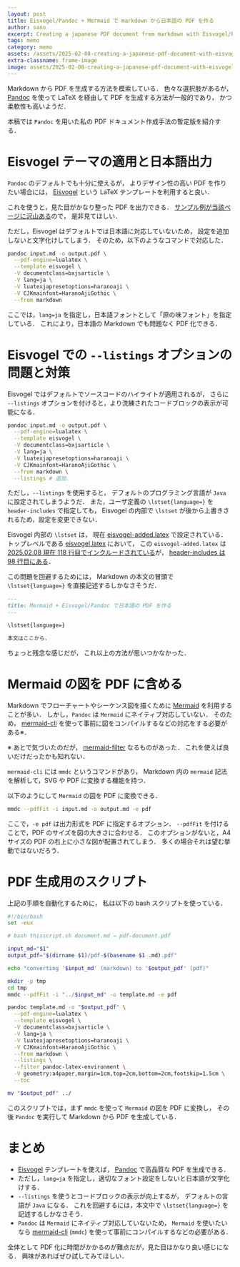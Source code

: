 ```yaml
---
layout: post
title: Eisvogel/Pandoc + Mermaid で markdown から日本語の PDF を作る
author: sano
excerpt: Creating a japanese PDF document from markdown with Eisvogel/Pandoc + Mermaid.js
tags: memo
category: memo
assets: /assets/2025-02-08-creating-a-japanese-pdf-document-with-eisvogel-pandoc-mermaid-js/
extra-classname: frame-image
image: assets/2025-02-08-creating-a-japanese-pdf-document-with-eisvogel-pandoc-mermaid-js/front.png
---
```


Markdown から PDF を生成する方法を模索している．
色々な選択肢があるが，
[Pandoc](https://pandoc.org/) を使って
LaTeX を経由して PDF を生成する方法が一般的であり，
かつ柔軟性も高いようだ．

本稿では `Pandoc` を用いた私の PDF ドキュメント作成手法の暫定版を紹介する．

# Eisvogel テーマの適用と日本語出力　

`Pandoc` のデフォルトでも十分に使えるが，
よりデザイン性の高い PDF を作りたい場合には，
[Eisvogel](https://github.com/Wandmalfarbe/pandoc-latex-template) という LaTeX テンプレートを利用すると良い．

これを使うと，見た目がかなり整った PDF を出力できる．
[サンプル例が当該ページに沢山ある](https://github.com/Wandmalfarbe/pandoc-latex-template)ので，
是非見てほしい．

ただし，Eisvogel はデフォルトでは日本語に対応していないため，
設定を追加しないと文字化けしてしまう．
そのため，以下のようなコマンドで対応した．

```bash
pandoc input.md -o output.pdf \
  --pdf-engine=lualatex \
  --template eisvogel \
  -V documentclass=bxjsarticle \
  -V lang=ja \
  -V luatexjapresetoptions=haranoaji \
  -V CJKmainfont=HaranoAjiGothic \
  --from markdown
```

ここでは，`lang=ja` を指定し，日本語フォントとして「原の味フォント」を指定している．
これにより，日本語の Markdown でも問題なく PDF 化できる．

# Eisvogel での `--listings` オプションの問題と対策

Eisvogel ではデフォルトでソースコードのハイライトが適用されるが，
さらに `--listings` オプションを付けると，より洗練されたコードブロックの表示が可能になる．

```bash
pandoc input.md -o output.pdf \
  --pdf-engine=lualatex \
  --template eisvogel \
  -V documentclass=bxjsarticle \
  -V lang=ja \
  -V luatexjapresetoptions=haranoaji \
  -V CJKmainfont=HaranoAjiGothic \
  --from markdown \
  --listings # 追加．
```

ただし，`--listings` を使用すると，
デフォルトのプログラミング言語が `Java` に設定されてしまうようだ．
また，ユーザ定義の `\lstset{language=}` を `header-includes` で指定しても，
Eisvogel の内部で `\lstset` が後から上書きされるため，設定を変更できない．

Eisvogel 内部の `\lstset` は，
現在
[eisvogel-added.latex](https://github.com/Wandmalfarbe/pandoc-latex-template/blob/master/template-multi-file/eisvogel-added.latex)
で設定されている．
トップレベルである
[eisvogel.latex](https://github.com/Wandmalfarbe/pandoc-latex-template/blob/master/template-multi-file/eisvogel.latex)
において，
この `eisvogel-added.latex` は
[2025.02.08 現在 118 行目でインクルードされている](https://github.com/Wandmalfarbe/pandoc-latex-template/blob/d22cbd7c28e24ba7a0e4d0da46ffd6732c57d800/template-multi-file/eisvogel.latex#L118)が，
[header-includes は 98 行目にある](https://github.com/Wandmalfarbe/pandoc-latex-template/blob/d22cbd7c28e24ba7a0e4d0da46ffd6732c57d800/template-multi-file/eisvogel.latex#L98)．

この問題を回避するためには，
Markdown の本文の冒頭で `\lstset{language=}` を直接記述するしかなさそうだ．

```markdown
---
title: Mermaid + Eisvogel/Pandoc で日本語の PDF を作る
---

\lstset{language=}

本文はここから．
```

ちょっと残念な感じだが，
これ以上の方法が思いつかなかった．

# Mermaid の図を PDF に含める

Markdown でフローチャートやシーケンス図を描くために
[Mermaid](https://mermaid.js.org/)
を利用することが多い．
しかし，`Pandoc` は `Mermaid` にネイティブ対応していない．
そのため，
[mermaid-cli](https://github.com/mermaid-js/mermaid-cli)
を使って事前に図をコンパイルするなどの対応をする必要がある※．

※ あとで気づいたのだが，
[mermaid-filter](https://github.com/raghur/mermaid-filter)
なるものがあった．
これを使えば良いだけだったかも知れない．

`mermaid-cli` には `mmdc` というコマンドがあり，
Markdown 内の `mermaid` 記法を解析して，SVG や PDF に変換する機能を持つ．

以下のようにして `Mermaid` の図を PDF に変換できる．

```bash
mmdc --pdfFit -i input.md -o output.md -e pdf
```

ここで，`-e pdf` は出力形式を PDF に指定するオプション．
`--pdfFit` を付けることで，PDF のサイズを図の大きさに合わせる．
このオプションがないと，A4 サイズの PDF の右上に小さな図が配置されてしまう．
多くの場合それは望む挙動ではないだろう．

# PDF 生成用のスクリプト

上記の手順を自動化するために，
私は以下の bash スクリプトを使っている．

```bash
#!/bin/bash
set -eux

# bash thisscript.sh document.md → pdf-document.pdf

input_md="$1"
output_pdf="$(dirname $1)/pdf-$(basename $1 .md).pdf"

echo "converting '$input_md' (markdown) to '$output_pdf' (pdf)"

mkdir -p tmp
cd tmp
mmdc --pdfFit -i "../$input_md" -o template.md -e pdf

pandoc template.md -o "$output_pdf" \
  --pdf-engine=lualatex \
  --template eisvogel \
  -V documentclass=bxjsarticle \
  -V lang=ja \
  -V luatexjapresetoptions=haranoaji \
  -V CJKmainfont=HaranoAjiGothic \
  --from markdown \
  --listings \
  --filter pandoc-latex-environment \
  -V geometry:a4paper,margin=1cm,top=2cm,bottom=2cm,footskip=1.5cm \
  --toc

mv "$output_pdf" ../
```

このスクリプトでは，まず `mmdc` を使って `Mermaid` の図を PDF に変換し，
その後 `Pandoc` を実行して Markdown から PDF を生成している．

# まとめ

- [Eisvogel](https://github.com/Wandmalfarbe/pandoc-latex-template)
  テンプレートを使えば，
  [Pandoc](https://pandoc.org/)
  で高品質な PDF を生成できる．
- ただし，`lang=ja` を指定し，適切なフォント設定をしないと日本語が文字化けする．
- `--listings` を使うとコードブロックの表示が向上するが，
  デフォルトの言語が `Java` になる．
  これを回避するには，本文中で `\lstset{language=}` を記述するしかなさそう．
- `Pandoc` は `Mermaid` にネイティブ対応していないため，
  `Mermaid` を使いたいなら
  [mermaid-cli](https://github.com/mermaid-js/mermaid-cli)
  (`mmdc`) を使って事前にコンパイルするなどの必要がある．

全体として PDF 化に時間がかかるのが難点だが，見た目はかなり良い感じになる．
興味があればぜひ試してみてほしい．
